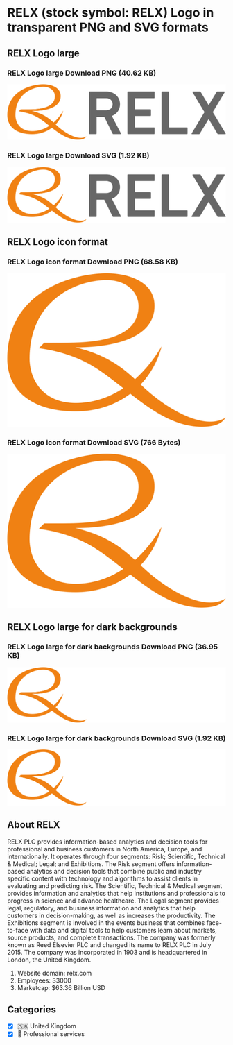 # RELX (stock symbol: RELX) Logo in transparent PNG and SVG formats

## RELX Logo large

### RELX Logo large Download PNG (40.62 KB)

![RELX Logo large Download PNG (40.62 KB)](/img/orig/RELX_BIG-2129cc67.png)

### RELX Logo large Download SVG (1.92 KB)

![RELX Logo large Download SVG (1.92 KB)](/img/orig/RELX_BIG-c68d2a7d.svg)

## RELX Logo icon format

### RELX Logo icon format Download PNG (68.58 KB)

![RELX Logo icon format Download PNG (68.58 KB)](/img/orig/RELX-a350f3f4.png)

### RELX Logo icon format Download SVG (766 Bytes)

![RELX Logo icon format Download SVG (766 Bytes)](/img/orig/RELX-527649b8.svg)

## RELX Logo large for dark backgrounds

### RELX Logo large for dark backgrounds Download PNG (36.95 KB)

![RELX Logo large for dark backgrounds Download PNG (36.95 KB)](/img/orig/RELX_BIG.D-e91c0603.png)

### RELX Logo large for dark backgrounds Download SVG (1.92 KB)

![RELX Logo large for dark backgrounds Download SVG (1.92 KB)](/img/orig/RELX_BIG.D-ff39a6b3.svg)

## About RELX

RELX PLC provides information-based analytics and decision tools for professional and business customers in North America, Europe, and internationally. It operates through four segments: Risk; Scientific, Technical & Medical; Legal; and Exhibitions. The Risk segment offers information-based analytics and decision tools that combine public and industry specific content with technology and algorithms to assist clients in evaluating and predicting risk. The Scientific, Technical & Medical segment provides information and analytics that help institutions and professionals to progress in science and advance healthcare. The Legal segment provides legal, regulatory, and business information and analytics that help customers in decision-making, as well as increases the productivity. The Exhibitions segment is involved in the events business that combines face-to-face with data and digital tools to help customers learn about markets, source products, and complete transactions. The company was formerly known as Reed Elsevier PLC and changed its name to RELX PLC in July 2015. The company was incorporated in 1903 and is headquartered in London, the United Kingdom.

1. Website domain: relx.com
2. Employees: 33000
3. Marketcap: $63.36 Billion USD


## Categories
- [x] 🇬🇧 United Kingdom
- [x] 💼 Professional services

